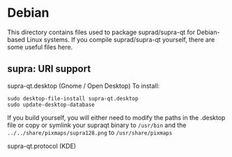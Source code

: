 
Debian
====================
This directory contains files used to package suprad/supra-qt
for Debian-based Linux systems. If you compile suprad/supra-qt yourself, there are some useful files here.

## supra: URI support ##


supra-qt.desktop  (Gnome / Open Desktop)
To install:

	sudo desktop-file-install supra-qt.desktop
	sudo update-desktop-database

If you build yourself, you will either need to modify the paths in
the .desktop file or copy or symlink your supraqt binary to `/usr/bin`
and the `../../share/pixmaps/supra128.png` to `/usr/share/pixmaps`

supra-qt.protocol (KDE)

